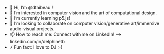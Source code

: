 - 👋 Hi, I’m @dtaibeau !
- 👀 I’m interested in computer vision and the art of computational design.
- 🌱 I’m currently learning p5.js!
- 💞️ I’m looking to collaborate on computer vision/generative art/immersive audio-visual projects.
- 📫 How to reach me: Connect with me on LinkedIn! --> linkedin.com/in/delphinetb
- ⚡ Fun fact: I love to DJ :-)

<!---
dtaibeau/dtaibeau is a ✨ special ✨ repository because its `README.md` (this file) appears on your GitHub profile.
You can click the Preview link to take a look at your changes.
--->
